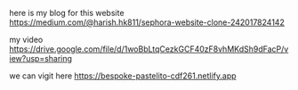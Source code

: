 here is my blog for this website https://medium.com/@harish.hk811/sephora-website-clone-242017824142


my video  
https://drive.google.com/file/d/1woBbLtqCezkGCF40zF8vhMKdSh9dFacP/view?usp=sharing


we can vigit here
https://bespoke-pastelito-cdf261.netlify.app

